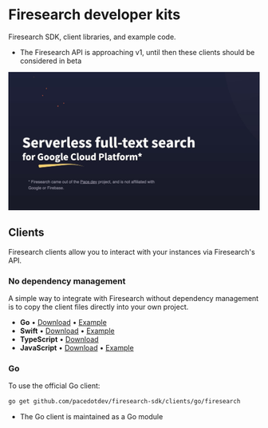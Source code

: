 # Firesearch developer kits

Firesearch SDK, client libraries, and example code.

* The Firesearch API is approaching v1, until then these clients should be considered in beta

[![Firesearch is a serverless full text search solution](firesearch-overview.jpg)](https://firesearch.dev/)

## Clients

Firesearch clients allow you to interact with your instances
via Firesearch's API.

### No dependency management

A simple way to integrate with Firesearch without dependency management
is to copy the client files directly into your own project.

* **Go** • [Download](./clients/go/firesearch/firesearch.gen.go) • [Example](examples/go-example)
* **Swift** • [Download](./clients/swift/Firesearch.gen.swift) • [Example](examples/swift-example)
* **TypeScript** • [Download](./clients/ts/firesearch.gen.ts)
* **JavaScript** • [Download](./clients/js/firesearch.gen.js) • [Example](examples/javascript-example)

### Go

To use the official Go client:

```bash
go get github.com/pacedotdev/firesearch-sdk/clients/go/firesearch
```

* The Go client is maintained as a Go module
